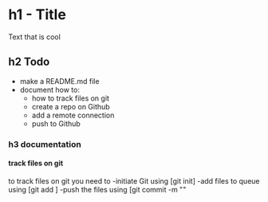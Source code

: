 # h1 - Title

Text that is cool

## h2 Todo

- make a README.md file
- document how to:
  - how to track files on git
  - create a repo on Github
  - add a remote connection
  - push to Github

### h3 documentation
#### track files on git
to track files on git you need to
-initiate Git using [git init]
-add files to queue using [git add <file>]
-push the files using [git commit -m "<message>"
